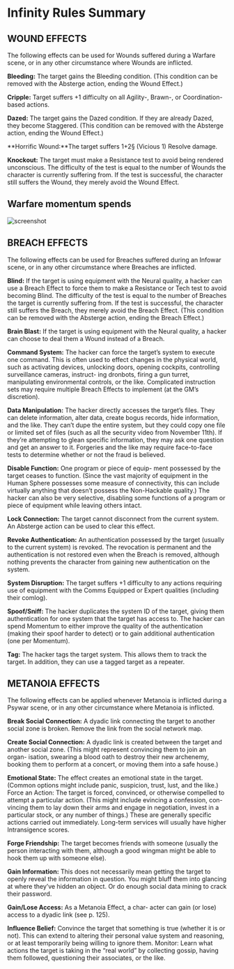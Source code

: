 # Infinity Rules Summary

## WOUND EFFECTS

The following effects can be used for Wounds suffered during a Warfare scene, or in any other circumstance where Wounds are inflicted.

**Bleeding:** The target gains the Bleeding condition. (This condition can be removed with the Absterge action, ending the Wound Effect.)

**Cripple:** Target suffers +1 difficulty on all Agility-, Brawn-, or Coordination-based actions.

**Dazed:** The target gains the Dazed condition. If they are already Dazed, they become Staggered. (This condition can be removed with the Absterge action, ending the Wound Effect.)

**Horrific Wound:**The target suffers 1+2§ (Vicious 1) Resolve damage.

**Knockout:** The target must make a Resistance test to avoid being rendered unconscious. The difficulty of the test is equal to the number of Wounds the character is currently suffering from. If the test is successful, the character still suffers the Wound, they merely avoid the Wound Effect.

## Warfare momentum spends

![screenshot](https://user-images.githubusercontent.com/38347168/168158112-4c09df37-1fb1-4bb5-b1f7-1dac946255b1.png)

## BREACH EFFECTS

The following effects can be used for Breaches suffered during an Infowar scene, or in any other circumstance where Breaches are inflicted.

**Blind:** If the target is using equipment with the Neural quality, a hacker can use a Breach Effect to force them to make a Resistance or Tech test to avoid becoming Blind. The difficulty of the test is equal to the number of Breaches the target is currently suffering from. If the test is successful, the character still suffers the Breach, they merely avoid the Breach Effect. (This condition can be removed with the Absterge action, ending the Breach Effect.)

**Brain Blast:** If the target is using equipment with the Neural quality, a hacker can choose to deal them a Wound instead of a Breach.

**Command System:** The hacker can force the target’s system to execute one command. This is often used to effect changes in the physical world, such as activating devices, unlocking doors, opening cockpits, controlling surveillance cameras, instruct- ing dronbots, firing a gun turret, manipulating environmental controls, or the like. Complicated instruction sets may require multiple Breach Effects to implement (at the GM’s discretion).

**Data Manipulation:** The hacker directly accesses the target’s files. They can delete information, alter data, create bogus records, hide information, and the like. They can’t dupe the entire system, but they could copy one file or limited set of files (such as all the security video from November 11th). If they’re attempting to glean specific information, they may ask one question and get an answer to it. Forgeries and the like may require face-to-face tests to determine whether or not the fraud
is believed.

**Disable Function:** One program or piece of equip- ment possessed by the target ceases to function. (Since the vast majority of equipment in the Human Sphere possesses some measure of connectivity, this can include virtually anything that doesn’t possess the Non-Hackable quality.) The hacker can also be very selective, disabling some functions
of a program or piece of equipment while leaving others intact.

**Lock Connection:** The target cannot disconnect from the current system. An Absterge action can be used to clear this effect.

**Revoke Authentication:** An authentication possessed by the target (usually to the current system) is revoked. The revocation is permanent and the authentication is not restored even when the Breach is removed, although nothing prevents the character from gaining new authentication on the system.

**System Disruption:** The target suffers +1 difficulty to any actions requiring use of equipment with the Comms Equipped or Expert qualities (including their comlog).

**Spoof/Sniff:** The hacker duplicates the system ID
of the target, giving them authentication for one system that the target has access to. The hacker can spend Momentum to either improve the quality of the authentication (making their spoof harder to detect) or to gain additional authentication (one per Momentum).

**Tag:** The hacker tags the target system. This allows them to track the target. In addition, they can use a tagged target as a repeater.

## METANOIA EFFECTS

The following effects can be applied whenever Metanoia is inflicted during a Psywar scene, or in any other circumstance where Metanoia is inflicted.

**Break Social Connection:** A dyadic link connecting the target to another social zone is broken. Remove the link from the social network map.

**Create Social Connection:** A dyadic link is created between the target and another social zone. (This might represent convincing them to join an organ- isation, swearing a blood oath to destroy their new archenemy, booking them to perform at a concert, or moving them into a safe house.)

**Emotional State:** The effect creates an emotional state in the target. (Common options might include panic, suspicion, trust, lust, and the like.)
Force an Action: The target is forced, convinced, or otherwise compelled to attempt a particular action. (This might include evincing a confession, con- vincing them to lay down their arms and engage in negotiation, invest in a particular stock, or any number of things.) These are generally specific actions carried out immediately. Long-term services will usually have higher Intransigence scores.

**Forge Friendship:** The target becomes friends with someone (usually the person interacting with them, although a good wingman might be able to hook them up with someone else).

**Gain Information:** This does not necessarily mean getting the target to openly reveal the information in question. You might bluff them into glancing at where they’ve hidden an object. Or do enough social data mining to crack their password.

**Gain/Lose Access:** As a Metanoia Effect, a char- acter can gain (or lose) access to a dyadic link (see p. 125).

**Influence Belief:** Convince the target that something is true (whether it is or not). This can extend to altering their personal value system and reasoning, or at least temporarily being willing to ignore them.
Monitor: Learn what actions the target is taking in the “real world” by collecting gossip, having them followed, questioning their associates, or the like.
